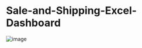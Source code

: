 # Sale-and-Shipping-Excel-Dashboard

![image](https://github.com/adityas1335/Sale-and-Shipping-Excel-Dashboard/assets/108605877/557b586f-6508-49ed-b346-bf3f83e76869)
